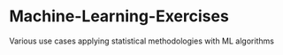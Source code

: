 # Machine-Learning-Exercises
Various use cases applying statistical methodologies with ML algorithms
